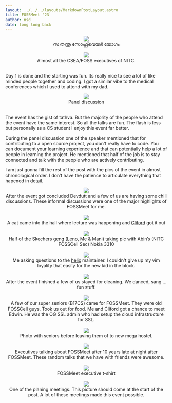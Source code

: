 ```yaml
---
layout: ../../../layouts/MarkdownPostLayout.astro
title: FOSSMeet '23
author: nsd
date: long long back
---
```

<center>
    <img src="/assets/fossmeet23/grppic.webp">
    </br>
    സ്വതന്ത്ര സോഫ്റ്റ്‌വെയർ യോഗം
</center>
</br>

<center>
    <img src="/assets/fossmeet23/fm8.webp">
    </br>
    Almost all the CSEA/FOSS executives of NITC.
</center>
</br>

Day 1 is done and the starting was fun. Its really nice to see a lot of like minded people together and coding. I got a similar vibe to the medical conferences which I used to attend with my dad.

<center>
    <img src="/assets/fossmeet23/IMG_20230210_195138.jpg">
    </br>
    Panel discussion
</center>
</br>

The event has the gist of tathva. But the majority of the people who attend the event have the same interest. So all the talks are fun. The flash is less but personally as a CS student I enjoy this event far better.

During the panel discussion one of the speaker mentioned that for contributing to a open source project, you don't really have to code. You can document your learning experience and that can potentially help a lot of people in learning the project. He mentioned that half of the job is to stay connected and talk with the people who are actively contributing.

I am just gonna fill the rest of the post with the pics of the event in almost chronological order. I don’t have the patience to articulate everything that hapened in detail.

<center>
    <img src="/assets/fossmeet23/IMG_20230211_195918.jpg">
    </br>
    After the event got concluded Devdutt and a few of us are having some chill discussions. These informal discussions were one of the major highlights of FOSSMeet for me.
</center>
</br>

<center>
    <img src="/assets/fossmeet23/out-279.jpg">
    </br>
    A cat came into the hall where lecture was happening and <a href="https://cliford.net">Cliford</a> got it out
</center>
</br>

<center>
	<img src="/assets/fossmeet23/IMG-20230212-WA0015.jpg">
	</br>
	Half of the Skechers geng (Leno, Me & Mani) taking pic with Abin’s (NITC FOSSCell Sec) Nokia 3310
</center>
</br>

<center>
	<img src="/assets/fossmeet23/IMG_0864.jpg">
	</br>
	Me asking questions to the <a href="https://helix-editor.com/">helix</a> maintainer. I couldn't give up my vim loyality that easily for the new kid in the block.
</center>
</br>


<center>
	<img src="/assets/fossmeet23/IMG_20230212_183703.jpg">
	</br>
	After the event finished a few of us stayed for cleaning. We danced, sang … fun stuff.
</center>
</br>

<center>
	<img src="/assets/fossmeet23/IMG_20230212_214932.jpg">
	</br>
	A few of our super seniors (B17CS) came for FOSSMeet. They were old FOSSCell guys. Took us out for food. Me and Cliford got a chance to meet Edwin. He was the OG SSL admin who had setup the cloud infrastructure for SSL.
</center>
</br>

<center>
	<img src="/assets/fossmeet23/20230212_232904.jpg">
	</br>
	Photo with seniors before leaving them of to new mega hostel.
</center>
</br>

<center>
	<img src="/assets/fossmeet23/IMG_20230213_002637.jpg">
	</br>
	Executives talking about FOSSMeet after 10 years late at night after FOSSMeet. These random talks that we have with friends were awesome.
</center>
</br>

<center>
    <img src="/assets/fossmeet23/image-1676055438940.jpg1670133500794799556.jpg">
    </br>
    FOSSMeet executive t-shirt
</center>
</br>

<center>
	<img src="/assets/fossmeet23/IMG_20230209_193238.jpg">
	</br>
	One of the planing meetings. This picture should come at the start of the post. A lot of these meetings made this event possible.
</center>
</br>
